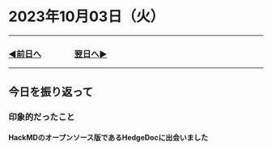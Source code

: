 # 2023年10月03日（火）

---

### [◀️前日へ](https://github.com/yuasys/chatty-journal/blob/main/2023/10/2023-10-02.md)&emsp;&emsp;&emsp;&emsp;[翌日へ▶️](https://github.com/yuasys/chatty-journal/blob/main/2023/10/2023-10-04.md)

---

## 今日を振り返って

### 印象的だったこと

#### HackMDのオープンソース版であるHedgeDocに出会いました

